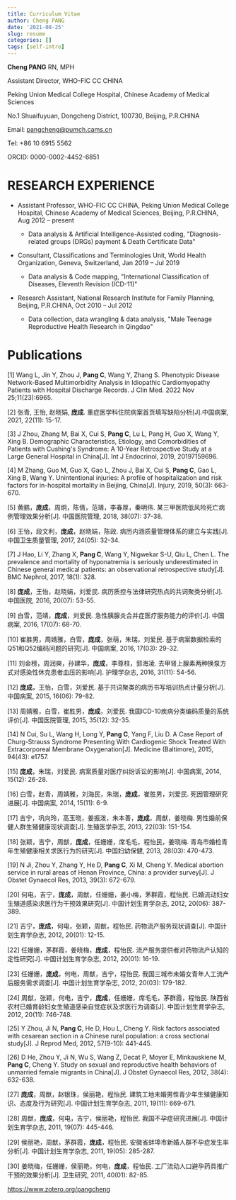 ```yaml
---
title: Curriculum Vitae
author: Cheng PANG
date: '2021-08-25'
slug: resume
categories: []
tags: [self-intro]
---
```

**Cheng PANG** RN, MPH

Assistant Director, WHO-FIC CC CHINA

Peking Union Medical College Hospital, Chinese Academy of Medical Sciences

No.1 Shuaifuyuan, Dongcheng District, 100730, Beijing, P.R.CHINA

Email: pangcheng@pumch.cams.cn

Tel: +86 10 6915 5562

ORCID: 0000-0002-4452-6851

# RESEARCH EXPERIENCE

- Assistant Professor, WHO-FIC CC CHINA, Peking Union Medical College Hospital, Chinese Academy of Medical Sciences, Beijing, P.R.CHINA, 	Aug 2012 – present

  - Data analysis & Artificial Intelligence-Assisted coding, "Diagnosis-related groups (DRGs) payment & Death Certificate Data" 
  
- Consultant, Classifications and Terminologies Unit, World Health Organization, Geneva, Switzerland, 	Jan 2019 – Jul 2019
  
  - Data analysis & Code mapping, "International Classification of Diseases, Eleventh Revision (ICD-11)"

- Research Assistant, National Research Institute for Family Planning, Beijing, P.R.CHINA, Oct 2010 – Jul 2012

  - Data collection, data wrangling & data analysis, "Male Teenage Reproductive Health Research in Qingdao"

# Publications
 [1] Wang L, Jin Y, Zhou J, **Pang C**, Wang Y, Zhang S. Phenotypic Disease Network-Based Multimorbidity Analysis in Idiopathic Cardiomyopathy Patients with Hospital Discharge Records. J Clin Med. 2022 Nov 25;11(23):6965.
 
 [2] 张青, 王怡, 赵晓娟, **庞成**. 重症医学科住院病案首页填写缺陷分析[J].中国病案, 2021, 22(11): 15-17.

 [3]	J Zhou, Zhang M, Bai X, Cui S, **Pang C**, Lu L, Pang H, Guo X, Wang Y, Xing B. Demographic Characteristics, Etiology, and Comorbidities of Patients with Cushing's Syndrome: A 10-Year Retrospective Study at a Large General Hospital in  China[J]. Int J Endocrinol, 2019, 20197159696.
 
 [4]	M Zhang, Guo M, Guo X, Gao L, Zhou J, Bai X, Cui S, **Pang C**, Gao L, Xing B, Wang Y. Unintentional injuries: A profile of hospitalization and risk factors for in-hospital mortality in Beijing, China[J]. Injury, 2019, 50(3): 663-670.
 
 [5]	黄鹂，**庞成**，周炯，陈倩，范靖，李春厚，秦明伟. 某三甲医院低风险死亡病例管理效果分析[J]. 中国医院管理, 2018, 38(07): 37-38.
 
 [6]	王怡，段文利，**庞成**，赵晓娟，陈政. 病历内涵质量管理体系的建立与实践[J]. 中国卫生质量管理, 2017, 24(05): 32-34.
 
 [7]	J Hao, Li Y, Zhang X, **Pang C**, Wang Y, Nigwekar S-U, Qiu L, Chen L. The prevalence and mortality of hyponatremia is seriously underestimated in Chinese general medical patients: an observational retrospective study[J]. BMC Nephrol, 2017, 18(1): 328.
 
 [8]	**庞成**，王怡，赵晓娟，刘爱民. 病历质控与法律研究热点的共词聚类分析[J]. 中国医院, 2016, 20(07): 53-55.
 
 [9]	白雪，范靖，**庞成**，刘爱民. 急性胰腺炎合并症医疗服务能力的评价[J]. 中国病案, 2016, 17(07): 68-70.
 
 [10]	崔胜男，周婧雅，白雪，**庞成**，张萌，朱瑞，刘爱民. 基于病案数据检索的Q51和Q52编码问题的研究[J]. 中国病案, 2016, 17(03): 29-32.
 
 [11]	刘金榜，周润奭，孙建华，**庞成**，李尊柱，郭海凌. 去甲肾上腺素两种换泵方式对感染性休克患者血压的影响[J]. 护理学杂志, 2016, 31(11): 54-56.

 [12]	**庞成**，王怡，白雪，刘爱民. 基于共词聚类的病历书写培训热点计量分析[J]. 中国病案, 2015, 16(06): 79-82.

 [13]	周婧雅，白雪，崔胜男，**庞成**，刘爱民. 我国ICD-10疾病分类编码质量的系统评价[J]. 中国医院管理, 2015, 35(12): 32-35.

[14]	N Cui, Su L, Wang H, Long Y, **Pang C**, Yang F, Liu D. A Case Report of Churg-Strauss Syndrome Presenting With Cardiogenic Shock Treated With Extracorporeal Membrane Oxygenation[J]. Medicine (Baltimore), 2015, 94(43): e1757.

[15]	**庞成**，朱瑞，刘爱民. 病案质量对医疗纠纷诉讼的影响[J]. 中国病案, 2014, 15(12): 26-28.

[16]	白雪，赵青，周婧雅，刘海民，朱瑞，**庞成**，崔胜男，刘爱民. 死因管理研究进展[J]. 中国病案, 2014, 15(11): 6-9.

[17]	吉宁，巩向玲，高玉晓，姜振泼，朱本善，**庞成**，周猷，姜晓梅. 男性婚前保健人群生殖健康现状调查[J]. 生殖医学杂志, 2013, 22(03): 151-154.

[18]	张颖，吉宁，周猷，**庞成**，任姗姗，席毛毛，程怡民，姜晓梅. 青岛市婚检青年生殖健康相关求医行为的研究[J]. 中国妇幼保健, 2013, 28(03): 470-473.

[19]	N Ji, Zhou Y, Zhang Y, He D, **Pang C**, Xi M, Cheng Y. Medical abortion service in rural areas of Henan Province, China: a provider survey[J]. J Obstet Gynaecol Res, 2013, 39(3): 672-679.

[20]	何电，吉宁，**庞成**，周猷，任姗姗，姜小梅，茅群霞，程怡民. 已婚流动妇女生殖道感染求医行为干预效果研究[J]. 中国计划生育学杂志, 2012, 20(06): 387-389.

[21]	吉宁，**庞成**，何电，张颖，周猷，程怡民. 药物流产服务现状调查[J]. 中国计划生育学杂志, 2012, 20(01): 12-15.

[22]	任姗姗，茅群霞，姜晓梅，**庞成**，程怡民. 流产服务提供者对药物流产认知的定性研究[J]. 中国计划生育学杂志, 2012, 20(01): 16-19.

[23]	任姗姗，**庞成**，何电，周猷，吉宁，程怡民. 我国三城市未婚女青年人工流产后服务需求调查[J]. 中国计划生育学杂志, 2012, 20(03): 179-182.

[24]	周猷，张颖，何电，吉宁，**庞成**，任姗姗，席毛毛，茅群霞，程怡民. 陕西省农村已婚育龄妇女生殖道感染自觉症状及求医行为调查[J]. 中国计划生育学杂志, 2012, 20(11): 746-748.

[25]	Y Zhou, Ji N, **Pang C**, He D, Hou L, Cheng Y. Risk factors associated with cesarean section in a Chinese rural population: a cross sectional study[J]. J Reprod Med, 2012, 57(9-10): 441-445.

[26]	D He, Zhou Y, Ji N, Wu S, Wang Z, Decat P, Moyer E, Minkauskiene M, **Pang C**, Cheng Y. Study on sexual and reproductive health behaviors of unmarried female migrants in China[J]. J Obstet Gynaecol Res, 2012, 38(4): 632-638.

[27]	**庞成**，周猷，赵银珠，侯丽艳，程怡民. 建筑工地未婚男性青少年生殖健康知识、态度及行为研究[J]. 中国计划生育学杂志, 2011, 19(11): 669-671.

[28]	周猷，**庞成**，何电，吉宁，侯丽艳，程怡民. 我国不孕症研究进展[J]. 中国计划生育学杂志, 2011, 19(07): 445-446.

[29]	侯丽艳，周猷，茅群霞，**庞成**，程怡民. 安徽省蚌埠市新婚人群不孕症发生率分析[J]. 中国计划生育学杂志, 2011, 19(05): 285-287.

[30]	姜晓梅，任姗姗，侯丽艳，何电，**庞成**，程怡民. 工厂流动人口避孕药具推广干预的效果分析[J]. 卫生研究, 2011, 40(01): 82-85.

<https://www.zotero.org/pangcheng>
